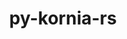 ---
title: "py-kornia-rs"
layout: cache
categories: [package, develop-2025-02-16]
meta: {"compilers": ["gcc@=13.2.0"], "num_specs": 3, "num_specs_by_stack": {"ml-linux-aarch64-cpu": 2, "ml-linux-x86_64-cpu": 1, "root": 3}, "oss": ["ubuntu24.04"], "platforms": ["linux"], "stacks": ["ml-linux-aarch64-cpu", "ml-linux-x86_64-cpu", "root"], "targets": ["aarch64", "x86_64_v3"], "versions": ["0.1.1"]}
spec_details: [{"compiler": "gcc@=13.2.0", "hash": "5nr3jpae6ygg4cia5tiqhcsv4pb54aaa", "os": "ubuntu24.04", "platform": "linux", "size": "-", "stacks": ["ml-linux-aarch64-cpu", "root"], "tarball": "https://binaries.spack.io/develop-2025-02-16/build_cache/linux-ubuntu24.04-aarch64/gcc-13.2.0/py-kornia-rs-0.1.1/linux-ubuntu24.04-aarch64-gcc-13.2.0-py-kornia-rs-0.1.1-5nr3jpae6ygg4cia5tiqhcsv4pb54aaa.spack", "target": "aarch64", "variants": ["build_system=python_pip"], "versions": ["0.1.1"]}, {"compiler": "gcc@=13.2.0", "hash": "5mbcvonk46lcxmtpslucv5ze3jbirsbm", "os": "ubuntu24.04", "platform": "linux", "size": "-", "stacks": ["ml-linux-aarch64-cpu", "root"], "tarball": "https://binaries.spack.io/develop-2025-02-16/build_cache/linux-ubuntu24.04-aarch64/gcc-13.2.0/py-kornia-rs-0.1.1/linux-ubuntu24.04-aarch64-gcc-13.2.0-py-kornia-rs-0.1.1-5mbcvonk46lcxmtpslucv5ze3jbirsbm.spack", "target": "aarch64", "variants": ["build_system=python_pip"], "versions": ["0.1.1"]}, {"compiler": "gcc@=13.2.0", "hash": "ja4pate74kkh3mlquurnmdbx2525elyf", "os": "ubuntu24.04", "platform": "linux", "size": "-", "stacks": ["ml-linux-x86_64-cpu", "root"], "tarball": "https://binaries.spack.io/develop-2025-02-16/build_cache/linux-ubuntu24.04-x86_64_v3/gcc-13.2.0/py-kornia-rs-0.1.1/linux-ubuntu24.04-x86_64_v3-gcc-13.2.0-py-kornia-rs-0.1.1-ja4pate74kkh3mlquurnmdbx2525elyf.spack", "target": "x86_64_v3", "variants": ["build_system=python_pip"], "versions": ["0.1.1"]}]
---